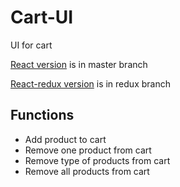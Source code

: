 # Cart-UI
UI for cart

[React version](https://github.com/JulWisa/cart-ui) is in master branch

[React-redux version](https://github.com/JulWisa/cart-ui/tree/redux) is in redux branch 

## Functions
* Add product to cart
* Remove one product from cart
* Remove type of products from cart
* Remove all products from cart